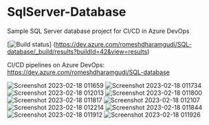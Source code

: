 # SqlServer-Database
Sample SQL Server database project for CI/CD in Azure DevOps

[![Build status](https://dev.azure.com/romeshdharamgudi/SQL-database/_build/results?buildId=42&view=results)]
(https://dev.azure.com/romeshdharamgudi/SQL-database/_build/results?buildId=42&view=results)

CI/CD pipelines on Azure DevOps:
https://dev.azure.com/romeshdharamgudi/SQL-database


![Screenshot 2023-02-18 011659](https://user-images.githubusercontent.com/113555417/219777817-20deafdd-74a4-4633-ae1f-7ffb846247c7.jpg)
![Screenshot 2023-02-18 011734](https://user-images.githubusercontent.com/113555417/219777866-dcae0d8a-614e-4619-ad29-5b0513fbea57.jpg)
![Screenshot 2023-02-18 012013](https://user-images.githubusercontent.com/113555417/219778315-2583e4cd-165d-4fed-9e5c-2344c9ffe86b.jpg)
![Screenshot 2023-02-18 011800](https://user-images.githubusercontent.com/113555417/219778370-89a9407b-6b56-47dc-a68f-25478b5f3c74.jpg)
![Screenshot 2023-02-18 011817](https://user-images.githubusercontent.com/113555417/219778626-72d9895f-9768-48bb-85b3-0721d09618e9.jpg)
![Screenshot 2023-02-18 012107](https://user-images.githubusercontent.com/113555417/219778705-ddbd90d2-5664-493d-86b2-946465d573c6.jpg)
![Screenshot 2023-02-18 012214](https://user-images.githubusercontent.com/113555417/219778717-fc9d0f99-d4cf-4aae-b208-bc791ca40313.jpg)
![Screenshot 2023-02-18 011844](https://user-images.githubusercontent.com/113555417/219778965-f04193b8-ab31-493c-aec9-87b8d32e423d.jpg)
![Screenshot 2023-02-18 011912](https://user-images.githubusercontent.com/113555417/219778981-8d9335bf-77b4-4b5f-b02a-8d25193799d3.jpg)
![Screenshot 2023-02-18 011926](https://user-images.githubusercontent.com/113555417/219779012-ca6a64ba-7e19-4031-9d52-ce5cf5357a08.jpg)

